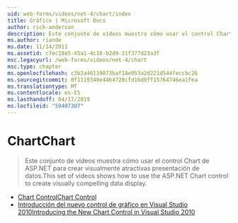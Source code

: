 ```yaml
---
uid: web-forms/videos/net-4/chart/index
title: Gráfico | Microsoft Docs
author: rick-anderson
description: Este conjunto de vídeos muestra cómo usar el control Chart de ASP.NET para crear visualmente atractivas presentación de datos.
ms.author: riande
ms.date: 11/14/2011
ms.assetid: c7ec18e5-45a1-4c18-b2d9-31f377d23a3f
msc.legacyurl: /web-forms/videos/net-4/chart
msc.type: chapter
ms.openlocfilehash: c3b2a46119873baf18e953a2d221d544feccbc26
ms.sourcegitcommit: 0f1119340e4464720cfd16d0ff15764746ea1fea
ms.translationtype: MT
ms.contentlocale: es-ES
ms.lasthandoff: 04/17/2019
ms.locfileid: "59407307"
---
```

# <a name="chart"></a><span data-ttu-id="25958-103">Chart</span><span class="sxs-lookup"><span data-stu-id="25958-103">Chart</span></span>

> <span data-ttu-id="25958-104">Este conjunto de vídeos muestra cómo usar el control Chart de ASP.NET para crear visualmente atractivas presentación de datos.</span><span class="sxs-lookup"><span data-stu-id="25958-104">This set of videos shows how to use the ASP.NET Chart control to create visually compelling data display.</span></span>


- [<span data-ttu-id="25958-105">Chart Control</span><span class="sxs-lookup"><span data-stu-id="25958-105">Chart Control</span></span>](aspnet-4-quick-hit-chart-control.md)
- [<span data-ttu-id="25958-106">Introducción del nuevo control de gráfico en Visual Studio 2010</span><span class="sxs-lookup"><span data-stu-id="25958-106">Introducing the New Chart Control in Visual Studio 2010</span></span>](aspnet-4-how-do-i-introducing-the-new-chart-control-in-visual-studio-2010.md)

